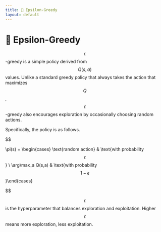 ```yaml
---
title: 🧧 Epsilon-Greedy
layout: default
---
```


# 🧧 Epsilon-Greedy

$$\epsilon$$-greedy is a simple policy derived from $$Q(s, a)$$ values. Unlike a standard greedy policy that always takes the action that maximizes $$Q$$, $$\epsilon$$-greedy also encourages exploration by occasionally choosing random actions.

Specifically, the policy is as follows.

$$

\pi(s) = \begin{cases} \text{random action} & \text{with probability $$\epsilon$$} \\ \arg\max_a Q(s,a) & \text{with probability $$1-\epsilon$$}\end{cases}

$$

$$\epsilon$$ is the hyperparameter that balances exploration and exploitation. Higher $$\epsilon$$ means more exploration, less exploitation.